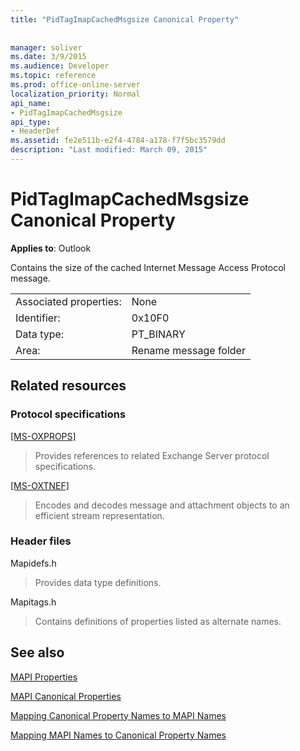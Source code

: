 ```yaml
---
title: "PidTagImapCachedMsgsize Canonical Property"
 
 
manager: soliver
ms.date: 3/9/2015
ms.audience: Developer
ms.topic: reference
ms.prod: office-online-server
localization_priority: Normal
api_name:
- PidTagImapCachedMsgsize
api_type:
- HeaderDef
ms.assetid: fe2e511b-e2f4-4784-a178-f7f5bc3579dd
description: "Last modified: March 09, 2015"
---
```


# PidTagImapCachedMsgsize Canonical Property

  
  
**Applies to**: Outlook 
  
Contains the size of the cached Internet Message Access Protocol message.
  
|||
|:-----|:-----|
|Associated properties:  <br/> |None  <br/> |
|Identifier:  <br/> |0x10F0  <br/> |
|Data type:  <br/> |PT_BINARY  <br/> |
|Area:  <br/> |Rename message folder  <br/> |
   
## Related resources

### Protocol specifications

[[MS-OXPROPS]](http://msdn.microsoft.com/library/f6ab1613-aefe-447d-a49c-18217230b148%28Office.15%29.aspx)
  
> Provides references to related Exchange Server protocol specifications.
    
[[MS-OXTNEF]](http://msdn.microsoft.com/library/1f0544d7-30b7-4194-b58f-adc82f3763bb%28Office.15%29.aspx)
  
> Encodes and decodes message and attachment objects to an efficient stream representation.
    
### Header files

Mapidefs.h
  
> Provides data type definitions.
    
Mapitags.h
  
> Contains definitions of properties listed as alternate names.
    
## See also



[MAPI Properties](mapi-properties.md)
  
[MAPI Canonical Properties](mapi-canonical-properties.md)
  
[Mapping Canonical Property Names to MAPI Names](mapping-canonical-property-names-to-mapi-names.md)
  
[Mapping MAPI Names to Canonical Property Names](mapping-mapi-names-to-canonical-property-names.md)

